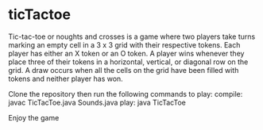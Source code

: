 # ticTactoe

Tic-tac-toe or noughts and crosses is a game where two players take turns marking an empty cell in a 3 x 3 grid with their respective tokens. Each player has either an X token or an O token. A player wins whenever they place three of their tokens in a horizontal, vertical, or diagonal row on the grid. A draw occurs when all the cells on the grid have been filled with tokens and neither player has won.

Clone the repository then run the following commands to play:
compile: javac TicTacToe.java Sounds.java
play: java TicTacToe
       
Enjoy the game
